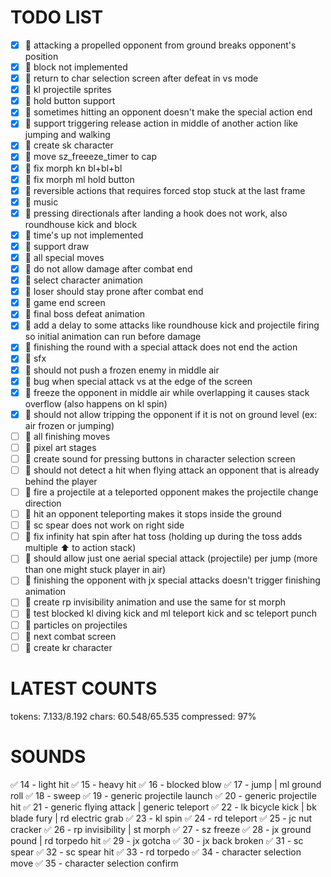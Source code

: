 # TODO LIST

- [x] 🐞 attacking a propelled opponent from ground breaks opponent's position
- [x] 🚀 block not implemented
- [x] 🚀 return to char selection screen after defeat in vs mode
- [x] 🚀 kl projectile sprites
- [x] 🚀 hold button support
- [x] 🐞 sometimes hitting an opponent doesn't make the special action end
- [x] 🚀 support triggering release action in middle of another action like jumping and walking
- [x] 🚀 create sk character
- [x] 🐞 move sz_freeeze_timer to cap
- [x] 🐞 fix morph kn bl+bl+bl
- [x] 🐞 fix morph ml hold button
- [x] 🐞 reversible actions that requires forced stop stuck at the last frame
- [x] 🚀 music
- [x] 🐞 pressing directionals after landing a hook does not work, also roundhouse kick and block
- [x] 🚀 time's up not implemented
- [x] 🚀 support draw
- [x] 🚀 all special moves
- [x] 🐞 do not allow damage after combat end
- [x] 🚀 select character animation
- [x] 🐞 loser should stay prone after combat end
- [x] 🚀 game end screen
- [x] 🚀 final boss defeat animation
- [x] 🚀 add a delay to some attacks like roundhouse kick and projectile firing so initial animation can run before damage
- [x] 🐞 finishing the round with a special attack does not end the action
- [x] 🚀 sfx
- [x] 🐞 should not push a frozen enemy in middle air
- [x] 🐞 bug when special attack vs at the edge of the screen
- [x] 🐞 freeze the opponent in middle air while overlapping it causes stack overflow (also happens on kl spin)
- [x] 🐞 should not allow tripping the opponent if it is not on ground level (ex: air frozen or jumping)
- [ ] 🚀 all finishing moves
- [ ] 🚀 pixel art stages
- [ ] 🚀 create sound for pressing buttons in character selection screen
- [ ] 🐞 should not detect a hit when flying attack an opponent that is already behind the player
- [ ] 🐞 fire a projectile at a teleported opponent makes the projectile change direction
- [ ] 🐞 hit an opponent teleporting makes it stops inside the ground
- [ ] 🐞 sc spear does not work on right side
- [ ] 🐞 fix infinity hat spin after hat toss (holding up during the toss adds multiple ⬆️ to action stack)
- [ ] 🐞 should allow just one aerial special attack (projectile) per jump (more than one might stuck player in air)
- [ ] 🐞 finishing the opponent with jx special attacks doesn't trigger finishing animation
- [ ] 🚀 create rp invisibility animation and use the same for st morph
- [ ] 🚀 test blocked kl diving kick and ml teleport kick and sc teleport punch
- [ ] 🚀 particles on projectiles
- [ ] 🚀 next combat screen
- [ ] 🚀 create kr character

# LATEST COUNTS
tokens: 7.133/8.192
chars: 60.548/65.535
compressed: 97%

# SOUNDS
✅ 14 - light hit
✅ 15 - heavy hit
✅ 16 - blocked blow
✅ 17 - jump | ml ground roll
✅ 18 - sweep
✅ 19 - generic projectile launch
✅ 20 - generic projectile hit
✅ 21 - generic flying attack | generic teleport
✅ 22 - lk bicycle kick | bk blade fury | rd electric grab
✅ 23 - kl spin
✅ 24 - rd teleport
✅ 25 - jc nut cracker
✅ 26 - rp invisibility | st morph
✅ 27 - sz freeze
✅ 28 - jx ground pound | rd torpedo hit
✅ 29 - jx gotcha
✅ 30 - jx back broken
✅ 31 - sc spear
✅ 32 - sc spear hit
✅ 33 - rd torpedo
✅ 34 - character selection move
✅ 35 - character selection confirm